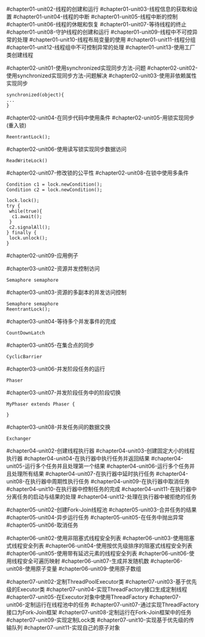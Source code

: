 #chapter01-unit02-线程的创建和运行
#chapter01-unit03-线程信息的获取和设置
#chapter01-unit04-线程的中断
#chapter01-unit05-线程中断的控制
#chapter01-unit06-线程的休眠和恢复
#chapter01-unit07-等待线程的终止
#chapter01-unit08-守护线程的创建和运行
#chapter01-unit09-线程中不可控异常的处理
#chapter01-unit10-线程布局变量的使用
#chapter01-unit11-线程分组
#chapter01-unit12-线程组中不可控制异常的处理
#chapter01-unit13-使用工厂类创建线程

#chapter02-unit01-使用synchronized实现同步方法-问题
#chapter02-unit02-使用synchronized实现同步方法-问题解决
#chapter02-unit03-使用非依赖属性实现同步
```
synchronized(object){
...
}
```
#chapter02-unit04-在同步代码中使用条件
#chapter02-unit05-用锁实现同步(重入锁)
```
ReentrantLock();
```
#chapter02-unit06-使用读写锁实现同步数据访问
```
ReadWriteLock()
```
#chapter02-unit07-修改锁的公平性
#chapter02-unit08-在锁中使用多条件
```
Condition c1 = lock.newCondition();
Condition c2 = lock.newCondition();

lock.lock();
try {
 while(true){
  c1.await();
 }
 c2.signalAll();
} finally {
 lock.unlock();
}
```
#chapter02-unit09-应用例子

#chapter03-unit02-资源并发控制访问
```
Semaphore semaphore
```
#chapter03-unit03-资源的多副本的并发访问控制
```
Semaphore semaphore
ReentrantLock();
```
#chapter03-unit04-等待多个并发事件的完成
```
CountDownLatch
```
#chapter03-unit05-在集合点的同步
```
CyclicBarrier
```
#chapter03-unit06-并发阶段任务的运行
```
Phaser
```
#chapter03-unit07-并发阶段任务中的阶段切换
```
MyPhaser extends Phaser {

}
```
#chapter03-unit08-并发任务间的数据交换
```
Exchanger
```

#chapter04-unit02-创建线程执行器
#chapter04-unit03-创建固定大小的线程执行器
#chapter04-unit04-在执行器中执行任务并返回结果
#chapter04-unit05-运行多个任务并且处理第一个结果
#chapter04-unit06-运行多个任务并且处理所有结果
#chapter04-unit07-在执行器中延时执行任务
#chapter04-unit08-在执行器中周期性执行任务
#chapter04-unit09-在执行器中取消任务
#chapter04-unit10-在执行器中控制任务的完成
#chapter04-unit11-在执行器中分离任务的启动与结果的处理
#chapter04-unit12-处理在执行器中被拒绝的任务

#chapter05-unit02-创建Fork-Join线程池
#chapter05-unit03-合并任务的结果
#chapter05-unit04-异步运行任务
#chapter05-unit05-在任务中抛出异常
#chapter05-unit06-取消任务

#chapter06-unit02-使用非阻塞式线程安全列表
#chapter06-unit03-使用阻塞式线程安全列表
#chapter06-unit04-使用按优先级排序的阻塞式线程安全列表
#chapter06-unit05-使用带有延迟元素的线程安全列表
#chapter06-unit06-使用线程安全可遍历映射
#chapter06-unit07-生成并发随机数
#chapter06-unit08-使用原子变量
#chapter06-unit09-使用原子数组

#chapter07-unit02-定制ThreadPoolExecutor类
#chapter07-unit03-基于优先级的Executor类
#chapter07-unit04-实现ThreadFactory接口生成定制线程
#chapter07-unit05-在Executor对象中使用ThreadFactory
#chapter07-unit06-定制运行在线程池中的任务
#chapter07-unit07-通过实现ThreadFactory接口为Fork-Join框架
#chapter07-unit08-定制运行在Fork-Join框架中的任务
#chapter07-unit09-实现定制Lock类
#chapter07-unit10-实现基于优先级的传输队列
#chapter07-unit11-实现自己的原子对象
